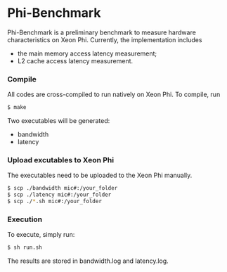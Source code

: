 # Phi-Benchmark

Phi-Benchmark is a preliminary benchmark to measure hardware characteristics on Xeon Phi. Currently, the implementation includes 
  - the main memory access latency measurement;
  - L2 cache access latency measurement.


### Compile
All codes are cross-compiled to run natively on Xeon Phi. To compile, run

```sh
$ make
```

Two executables will be generated:
  - bandwidth
  - latency

### Upload excutables to Xeon Phi

The executables need to be uploaded to the Xeon Phi manually. 

```sh
$ scp ./bandwidth mic#:/your_folder
$ scp ./latency mic#:/your_folder
$ scp ./*.sh mic#:/your_folder
```

### Execution

To execute, simply run:
```sh
$ sh run.sh
```

The results are stored in bandwidth.log and latency.log.
